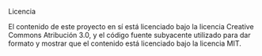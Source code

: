 Licencia

El contenido de este proyecto en sí está licenciado bajo la licencia Creative Commons Atribución 3.0, y el código fuente subyacente utilizado para dar formato y mostrar que el contenido está licenciado bajo la licencia MIT.
